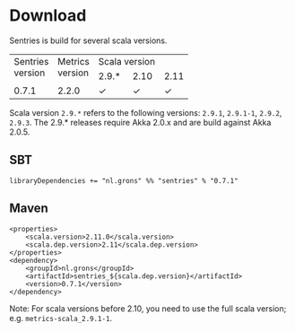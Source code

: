 # Download

Sentries is build for several scala versions.

<table border="0" cellpadding="2" cellspacing="2">
  <tbody>
    <tr>
      <td rowspan="2" valign="top">Sentries<br>version</td>
      <td rowspan="2" valign="top">Metrics<br>version</td>
      <td colspan="2" rowspan="1" valign="top">Scala version</td>
    </tr>
    <tr>
      <td valign="top">2.9.*</td>
      <td valign="top">2.10</td>
      <td valign="top">2.11</td>
    </tr>
    <tr>
      <td valign="top">0.7.1</td>
      <td valign="top">2.2.0</td>
      <td valign="top">✓</td>
      <td valign="top">✓</td>
      <td valign="top">✓</td>
    </tr>
  </tbody>
</table>

Scala version `2.9.*` refers to the following versions: `2.9.1`, `2.9.1-1`, `2.9.2`, `2.9.3`. The 2.9.* releases require Akka 2.0.x and are build against Akka 2.0.5.


## SBT
```
libraryDependencies += "nl.grons" %% "sentries" % "0.7.1"
```

## Maven
```
<properties>
    <scala.version>2.11.0</scala.version>
    <scala.dep.version>2.11</scala.dep.version>
</properties>
<dependency>
    <groupId>nl.grons</groupId>
    <artifactId>sentries_${scala.dep.version}</artifactId>
    <version>0.7.1</version>
</dependency>
```

Note: For scala versions before 2.10, you need to use the full scala version; e.g. `metrics-scala_2.9.1-1`.
